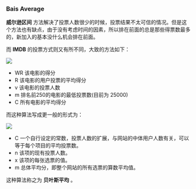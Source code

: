 ### Bais Average

**威尔逊区间** 方法解决了投票人数很少的时候，投票结果不太可信的情况。但是这个方法也有缺点，由于没有考虑时间的因素，所以排在前面的总是那些得票数最多的，新加入的基本没什么机会排在前面。

而 **IMDB** 的投票方式则又有所不同，大致的方法如下：

<img src="http://www.forkosh.com/mathtex.cgi?WR%3D%5Cfrac%7Bv%7D%7Bv%2Bm%7DR%2B%5Cfrac%7Bm%7D%7Bv%2Bm%7DC">

+ WR 该电影的得分
+ R 该电影的用户投票的平均得分
+ v 该电影的投票人数
+ m 排名前250的电影的最低投票数(目前为 25000)
+ C 所有电影的平均得分

而这种算法写成更一般的形式为：

<img src="http://www.forkosh.com/mathtex.cgi?%5Cbar%7Bx%7D%3D%5Cfrac%7BC%5Ctimes%20m%2B%5CSigma%20%5E%7Bn%7D_%7Bi%3D1%7Dx_%7Bi%7D%7D%7Bn%2BC%7D">

+ C 一个自行设定的常数，投票人数的扩展，与网站的中体用户人数有关，可以等于每个项目的平均投票数。
+ n 该项的现有投票人数。
+ x 该项的每张选票的值。
+ m 总体平均分，即整个网站的所有选票的算数平均值。

这种算法称之为 **贝叶斯平均** 。
